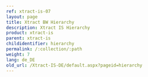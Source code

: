 ```yaml
---
ref: xtract-is-07
layout: page
title: Xtract BW Hierarchy
description: Xtract IS Hierarchy
product: xtract-is
parent: xtract-is
childidentifier: hierarchy
permalink: /:collection/:path
weight: 7
lang: de_DE
old_url: /Xtract-IS-DE/default.aspx?pageid=hierarchy
---
```

